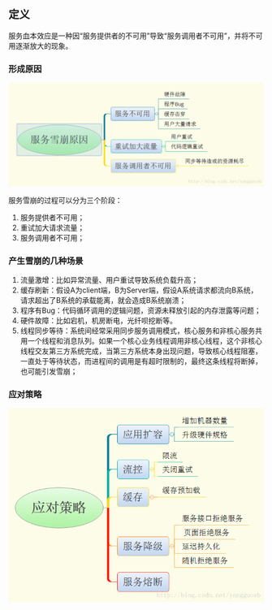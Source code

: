 ## 定义

服务血本效应是一种因“服务提供者的不可用”导致“服务调用者不可用”，并将不可用逐渐放大的现象。

### 形成原因

![](images/雪崩效应/1.png)

服务雪崩的过程可以分为三个阶段：

1. 服务提供者不可用；
2. 重试加大请求流量；
3. 服务调用者不可用；

### 产生雪崩的几种场景

1. 流量激增：比如异常流量、用户重试导致系统负载升高；
1. 缓存刷新：假设A为client端，B为Server端，假设A系统请求都流向B系统，请求超出了B系统的承载能离，就会造成B系统崩溃；
1. 程序有Bug：代码循环调用的逻辑问题，资源未释放引起的内存泄露等问题；
1. 硬件故障：比如宕机，机房断电，光纤呗挖断等。
1. 线程同步等待：系统间经常采用同步服务调用模式，核心服务和非核心服务共用一个线程和消息队列。如果一个核心业务线程调用非核心线程，这个非核心线程交友第三方系统完成，当第三方系统本身出现问题，导致核心线程阻塞，一直处于等待状态，而进程间的调用是有超时限制的，最终这条线程将断掉，也可能引发雪崩；

### 应对策略	

![](images/雪崩效应/2.png)